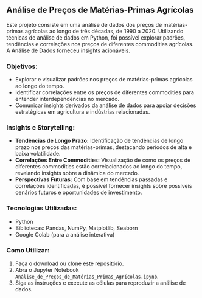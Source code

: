 ## Análise de Preços de Matérias-Primas Agrícolas

Este projeto consiste em uma análise de dados dos preços de matérias-primas agrícolas ao longo de três décadas, de 1990 a 2020. Utilizando técnicas de análise de dados em Python, foi possível explorar padrões, tendências e correlações nos preços de diferentes commodities agrícolas. A Análise de Dados forneceu insights acionáveis.

### Objetivos:

- Explorar e visualizar padrões nos preços de matérias-primas agrícolas ao longo do tempo.
- Identificar correlações entre os preços de diferentes commodities para entender interdependências no mercado.
- Comunicar insights derivados da análise de dados para apoiar decisões estratégicas em agricultura e indústrias relacionadas.

### Insights e Storytelling:

- **Tendências de Longo Prazo:** Identificação de tendências de longo prazo nos preços das matérias-primas, destacando períodos de alta e baixa volatilidade.
- **Correlações Entre Commodities:** Visualização de como os preços de diferentes commodities estão correlacionados ao longo do tempo, revelando insights sobre a dinâmica do mercado.
- **Perspectivas Futuras:** Com base em tendências passadas e correlações identificadas, é possível fornecer insights sobre possíveis cenários futuros e oportunidades de investimento.

### Tecnologias Utilizadas:

- Python
- Bibliotecas: Pandas, NumPy, Matplotlib, Seaborn
- Google Colab (para a análise interativa)

### Como Utilizar:

1. Faça o download ou clone este repositório.
2. Abra o Jupyter Notebook `Análise_de_Preços_de_Matérias_Primas_Agrícolas.ipynb`.
3. Siga as instruções e execute as células para reproduzir a análise de dados.

   

